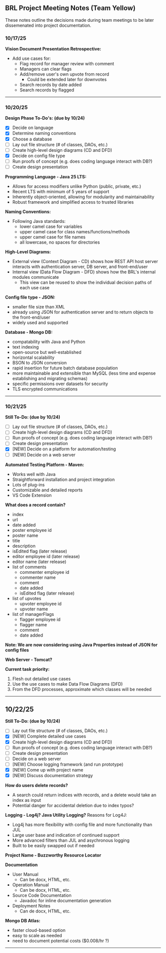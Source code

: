 ## BRL Project Meeting Notes (Team Yellow)
These notes outline the decisions made during team meetings to be later dissemenated into project documentation.

### 10/17/25
<b>Vision Document Presentation Retrospective:</b>
- Add use cases for:
    - Flag record for manager review with comment
    - Managers can clear flags
    - Add/remove user's own upvote from record
        - Could be extended later for downvotes
    - Search records by date added
    - Search records by flagged

---

### 10/20/25 

<b>Design Phase To-Do's: (due by 10/24)</b>
- [x] Decide on language 
- [x] Determine naming conventions
- [x] Choose a database
- [ ] Lay out file structure (# of classes, DAOs, etc.)
- [ ] Create high-level design diagrams (CD and DFD)
- [x] Decide on config file type
- [ ] Run proofs of concept (e.g. does coding language interact with DB?)
- [ ] Create design presentation

<b>Programming Language - Java 25 LTS:</b>
- Allows for access modifiers unlike Python (public, private, etc.)
- Recent LTS with minimum of 5 years of support
- Inherently object-oriented, allowing for modularity and maintainability
- Robust framework and simplified access to trusted libraries

<b>Naming Conventions:</b>
- Following Java standards:
    - lower camel case for variables
    - upper camel case for class names/functions/methods
    - upper camel case for file names
    - all lowercase, no spaces for directories

<b>High-Level Diagrams:</b>
- External view (Context Diagram - CD) shows how REST API host server interacts with authentication server, DB server, and front-end/user
- Internal view (Data Flow Diagram - DFD) shows how the BRL's internal modules communicate
    - This view can be reused to show the individual decision paths of each use case

<b>Config file type - JSON:</b>
- smaller file size than XML
- already using JSON for authentication server and to return objects to the front-end/user
- widely used and supported

<b>Database - Mongo DB:</b>
- compatability with Java and Python
- text indexing
- open-source but well-established
- horizontal scalability
- BSON to JSON conversion
- rapid insertion for future batch database population
- more maintainable and extensible than MySQL (less time and expense establishing and migrating schemas)
- specific permissions over datasets for security
- TLS encrypted communications

---

### 10/21/25

<b>Still To-Do: (due by 10/24)</b>
- [ ] Lay out file structure (# of classes, DAOs, etc.)
- [ ] Create high-level design diagrams (CD and DFD)
- [ ] Run proofs of concept (e.g. does coding language interact with DB?)
- [ ] Create design presentation
- [x] [NEW] Decide on a platform for automation/testing
- [ ] [NEW] Decide on a web server

<b>Automated Testing Platform - Maven:</b>
- Works well with Java
- Straightforward installation and project integration
- Lots of plug-ins
- Customizable and detailed reports
- VS Code Extension

<b>What does a record contain?</b>
- index
- url
- date added
- poster employee id
- poster name
- title
- description
- isEdited flag (later release)
- editor employee id (later release)
- editor name (later release)
- list of comments
    - commenter employee id
    - commenter name
    - comment
    - date added
    - isEdited flag (later release)
- list of upvotes
    - upvoter employee id
    - upvoter name
- list of managerFlags
    - flagger employee id
    - flagger name
    - comment
    - date added

<b>Note: We are now considering using Java Properties instead of JSON for config files</b>

<b>Web Server - Tomcat?</b>

<b>Current task priority:</b>
1. Flesh out detailed use cases
2. Use the use cases to make Data Flow Diagrams (DFD)
3. From the DFD processes, approximate which classes will be needed

---

## 10/22/25

<b>Still To-Do: (due by 10/24)</b>
- [ ] Lay out file structure (# of classes, DAOs, etc.)
- [x] [NEW] Complete detailed use cases
- [x] Create high-level design diagrams (CD and DFD)
- [ ] Run proofs of concept (e.g. does coding language interact with DB?)
- [ ] Create design presentation
- [ ] Decide on a web server
- [ ] [NEW] Choose logging framework (and run prototype)
- [x] [NEW] Come up with project name
- [x] [NEW] Discuss documentation strategy

<b>How do users delete records?</b>
- A search could return indices with records, and a delete would take an index as input
- Potential danger for accidental deletion due to index typos?

<b>Logging - Log4j? Java Utility Logging?</b>
Reasons for Log4J:
- Log4j has more flexibility with config file and more functionality than JUL
- Large user base and indication of continued support
- More advanced filters than JUL and asychronous logging
- Built to be easily swapped out if needed

<b>Project Name - Buzzworthy Resource Locator</b>

<b>Documentation</b>
- User Manual
    - Can be docx, HTML, etc.
- Operation Manual
    - Can be docx, HTML, etc.
- Source Code Documentation
    - Javadoc for inline documentation generation
- Deployment Notes
    - Can de docx, HTML, etc.

<b>Mongo DB Atlas:</b>
- faster cloud-based option
- easy to scale as needed
- need to document potential costs ($0.008/hr ?)

---
